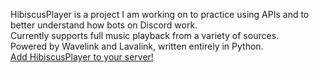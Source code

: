 HibiscusPlayer is a project I am working on to practice using APIs and to better understand how bots on Discord work.
<br> Currently supports full music playback from a variety of sources.
<br> Powered by Wavelink and Lavalink, written entirely in Python.
<br> [Add HibiscusPlayer to your server!](https://discord.com/oauth2/authorize?client_id=1267991891732074617&permissions=623297234304064&integration_type=0&scope=bot)
